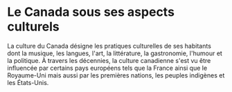# Le Canada sous ses aspects culturels

 La culture du Canada désigne les pratiques culturelles de ses habitants dont la musique, les langues, l'art, la littérature, la gastronomie, l'humour et la politique. 
 À travers les décennies, la culture canadienne s'est vu être influencée par certains pays européens tels que la France ainsi que le Royaume-Uni mais aussi par les premières 
 nations, les peuples indigènes et les États-Unis. 
 

